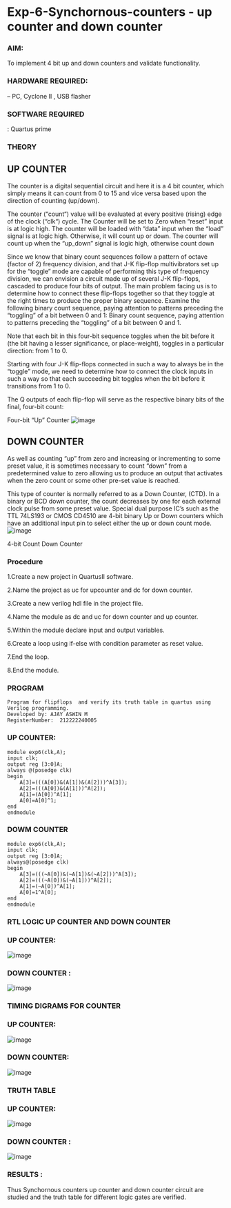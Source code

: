 # Exp-6-Synchornous-counters - up counter and down counter 
### AIM: 
To implement 4 bit up and down counters and validate  functionality.
### HARDWARE REQUIRED:
– PC, Cyclone II , USB flasher
### SOFTWARE REQUIRED
:   Quartus prime
### THEORY 

## UP COUNTER 
The counter is a digital sequential circuit and here it is a 4 bit counter, which simply means it can count from 0 to 15 and vice versa based upon the direction of counting (up/down). 

The counter (“count“) value will be evaluated at every positive (rising) edge of the clock (“clk“) cycle.
The Counter will be set to Zero when “reset” input is at logic high.
The counter will be loaded with “data” input when the “load” signal is at logic high. Otherwise, it will count up or down.
The counter will count up when the “up_down” signal is logic high, otherwise count down

Since we know that binary count sequences follow a pattern of octave (factor of 2) frequency division, and that J-K flip-flop multivibrators set up for the “toggle” mode are capable of performing this type of frequency division, we can envision a circuit made up of several J-K flip-flops, cascaded to produce four bits of output.
The main problem facing us is to determine how to connect these flip-flops together so that they toggle at the right times to produce the proper binary sequence.
Examine the following binary count sequence, paying attention to patterns preceding the “toggling” of a bit between 0 and 1:
Binary count sequence, paying attention to patterns preceding the “toggling” of a bit between 0 and 1.

Note that each bit in this four-bit sequence toggles when the bit before it (the bit having a lesser significance, or place-weight), toggles in a particular direction: from 1 to 0.



 
 

Starting with four J-K flip-flops connected in such a way to always be in the “toggle” mode, we need to determine how to connect the clock inputs in such a way so that each succeeding bit toggles when the bit before it transitions from 1 to 0.

The Q outputs of each flip-flop will serve as the respective binary bits of the final, four-bit count:

 
 

Four-bit “Up” Counter
![image](https://user-images.githubusercontent.com/36288975/169644758-b2f4339d-9532-40c5-af40-8f4f8c942e2c.png)



## DOWN COUNTER 

As well as counting “up” from zero and increasing or incrementing to some preset value, it is sometimes necessary to count “down” from a predetermined value to zero allowing us to produce an output that activates when the zero count or some other pre-set value is reached.

This type of counter is normally referred to as a Down Counter, (CTD). In a binary or BCD down counter, the count decreases by one for each external clock pulse from some preset value. Special dual purpose IC’s such as the TTL 74LS193 or CMOS CD4510 are 4-bit binary Up or Down counters which have an additional input pin to select either the up or down count mode.
![image](https://user-images.githubusercontent.com/36288975/169644844-1a14e123-7228-4ed8-81a9-eb937dff4ac8.png)


4-bit Count Down Counter
### Procedure
1.Create a new project in QuartusII software.

2.Name the project as uc for upcounter and dc for down counter.

3.Create a new verilog hdl file in the project file.

4.Name the module as dc and uc for down counter and up counter.

5.Within the module declare input and output variables.

6.Create a loop using if-else with condition parameter as reset value.

7.End the loop.

8.End the module.

### PROGRAM 
```
Program for flipflops  and verify its truth table in quartus using Verilog programming.
Developed by: AJAY ASWIN M
RegisterNumber:  212222240005
```
### UP COUNTER:
```
module exp6(clk,A);
input clk;
output reg [3:0]A;
always @(posedge clk)
begin
	A[3]=(((A[0])&(A[1])&(A[2]))^A[3]);
	A[2]=(((A[0])&(A[1]))^A[2]);
	A[1]=(A[0])^A[1];
	A[0]=A[0]^1;
end
endmodule
```
### DOWM COUNTER
```
module exp6(clk,A);
input clk;
output reg [3:0]A;
always@(posedge clk)
begin
	A[3]=(((~A[0])&(~A[1])&(~A[2]))^A[3]);
	A[2]=(((~A[0])&(~A[1]))^A[2]);
	A[1]=(~A[0])^A[1];
	A[0]=1^A[0];
end
endmodule
```



### RTL LOGIC UP COUNTER AND DOWN COUNTER  
  ### UP COUNTER:
  ![image](https://github.com/Alfredsec/Exp-6-Synchornous-counters-/assets/120621608/3bb232e4-5e20-42e1-994c-127951a0fc4e)





### DOWN COUNTER :
![image](https://github.com/Alfredsec/Exp-6-Synchornous-counters-/assets/120621608/45a14c6c-57e6-479f-9287-91b0bed0485f)




### TIMING DIGRAMS FOR COUNTER  

### UP COUNTER:
![image](https://github.com/Alfredsec/Exp-6-Synchornous-counters-/assets/120621608/9e980005-dbe2-477b-a13a-9b581b1925ab)

### DOWN COUNTER:
![image](https://github.com/Alfredsec/Exp-6-Synchornous-counters-/assets/120621608/096f3659-8b53-41bb-ad92-2e7137f2832a)




### TRUTH TABLE 

### UP COUNTER:
![image](https://github.com/Alfredsec/Exp-6-Synchornous-counters-/assets/120621608/170bf688-4aad-4db9-91dd-691b173badf4)

### DOWN COUNTER :

![image](https://github.com/Alfredsec/Exp-6-Synchornous-counters-/assets/120621608/4b1c9fd3-35ba-4923-b517-da4fe2bb8755)





### RESULTS :
Thus Synchornous counters up counter and down counter circuit are studied and the truth table for different logic gates are verified.

